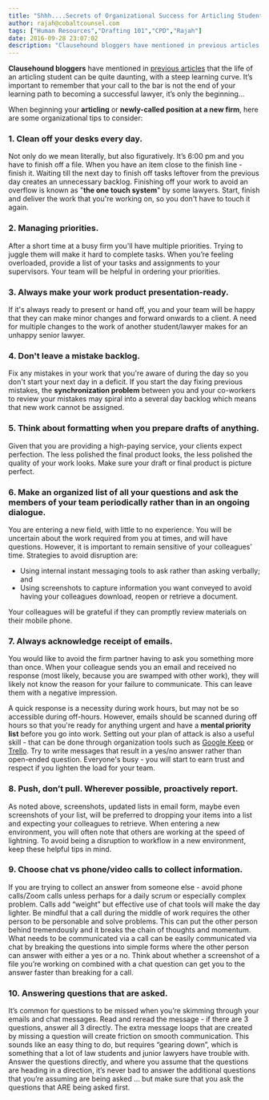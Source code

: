 ```yaml
---
title: "Shhh....Secrets of Organizational Success for Articling Students and Newly Called Lawyers"
author: rajah@cobaltcounsel.com
tags: ["Human Resources","Drafting 101","CPD","Rajah"]
date: 2016-09-28 23:07:02
description: "Clausehound bloggers have mentioned in previous articles that the life of an articling student can be quite daunting, with a steep learning curve."
---
```




**Clausehound bloggers** have mentioned in [previous articles](http://blog.clausehound.com/started-from-the-bottom-an-articling-students-legal-drafting-experience-using-a-document-comparison-tool/) that the life of an articling student can be quite daunting, with a steep learning curve. It’s important to remember that your call to the bar is not the end of your learning path to becoming a successful lawyer, it’s only the beginning…

When beginning your **articling** or **newly-called position at a new firm**, here are some organizational tips to consider:

 

### 1. Clean off your desks every day. 
Not only do we mean literally, but also figuratively. It’s 6:00 pm and you have to finish off a file. When you have an item close to the finish line - finish it. Waiting till the next day to finish off tasks leftover from the previous day creates an unnecessary backlog. Finishing off your work to avoid an overflow is known as "**the one touch system**" by some lawyers. Start, finish and deliver the work that you're working on, so you don't have to touch it again.

### 2. Managing priorities. 
After a short time at a busy firm you'll have multiple priorities. Trying to juggle them will make it hard to complete tasks. When you’re feeling overloaded, provide a list of your tasks and assignments to your supervisors. Your team will be helpful in ordering your priorities.

### 3. Always make your work product presentation-ready. 
If it's always ready to present or hand off, you and your team will be happy that they can make minor changes and forward onwards to a client. A need for multiple changes to the work of another student/lawyer makes for an unhappy senior lawyer.

### 4. Don't leave a mistake backlog. 
Fix any mistakes in your work that you're aware of during the day so you don't start your next day in a deficit. If you start the day fixing previous mistakes, the **synchronization problem** between you and your co-workers to review your mistakes may spiral into a several day backlog which means that new work cannot be assigned.

### 5. Think about formatting when you prepare drafts of anything. 
Given that you are providing a high-paying service, your clients expect perfection. The less polished the final product looks, the less polished the quality of your work looks. Make sure your draft or final product is picture perfect.

### 6. Make an organized list of all your questions and ask the members of your team periodically rather than in an ongoing dialogue. 

You are entering a new field, with little to no experience. You will be uncertain about the work required from you at times, and will have questions. However, it is important to remain sensitive of your colleagues’ time. Strategies to avoid disruption are:  
  - Using internal instant messaging tools to ask rather than asking verbally; and
  - Using screenshots to capture information you want conveyed to avoid having your colleagues download, reopen or retrieve a document.

  Your colleagues will be grateful if they can promptly review materials on their mobile phone.

### 7. Always acknowledge receipt of emails. 
You would like to avoid the firm partner having to ask you something more than once. When your colleague sends you an email and received no response (most likely, because you are swamped with other work), they will likely not know the reason for your failure to communicate. This can leave them with a negative impression. 

A quick response is a necessity during work hours, but may not be so accessible during off-hours. However, emails should be scanned during off hours so that you're ready for anything urgent and have a **mental priority list** before you go into work.  Setting out your plan of attack is also a useful skill - that can be done through organization tools such as [Google Keep](https://www.google.com/keep/) or [Trello](https://trello.com/). Try to write messages that result  in a yes/no answer rather than open-ended question. Everyone's busy - you will start to earn trust and respect if you lighten the load for your team.

### 8. Push, don’t pull. Wherever possible, proactively report. 
As noted above, screenshots, updated lists in email form, maybe even screenshots of your list, will be preferred to dropping your items into a list and expecting your colleagues to retrieve. When entering a new environment, you will often note that others are working at the speed of lightning. To avoid being a disruption to workflow in a new environment, keep these helpful tips in mind.

### 9. Choose chat vs phone/video calls to collect information.

If you are trying to collect an answer from someone else - avoid phone calls/Zoom calls unless perhaps for a daily scrum or especially complex problem. Calls add “weight” but effective use of chat tools will make the day lighter. Be mindful that a call during the middle of work requires the other person to be personable and solve problems. This can put the other person behind tremendously and it breaks the chain of thoughts and momentum. What needs to be communicated via a call can be easily communicated via chat by breaking the questions into simple forms where the other person can answer with either a yes or a no. Think about whether a screenshot of a file you’re working on combined with a chat question can get you to the answer faster than breaking for a call.

### 10. Answering questions that are asked.

It’s common for questions to be missed when you’re skimming through your emails and chat messages. Read and reread the message - if there are 3 questions, answer all 3 directly. The extra message loops that are created by missing a question will create friction on smooth communication. This sounds like an easy thing to do, but requires “gearing down”, which is something that a lot of law students and junior lawyers have trouble with. Answer the questions directly, and where you assume that the questions are heading in a direction, it’s never bad to answer the additional questions that you’re assuming are being asked … but make sure that you ask the questions that ARE being asked first.
